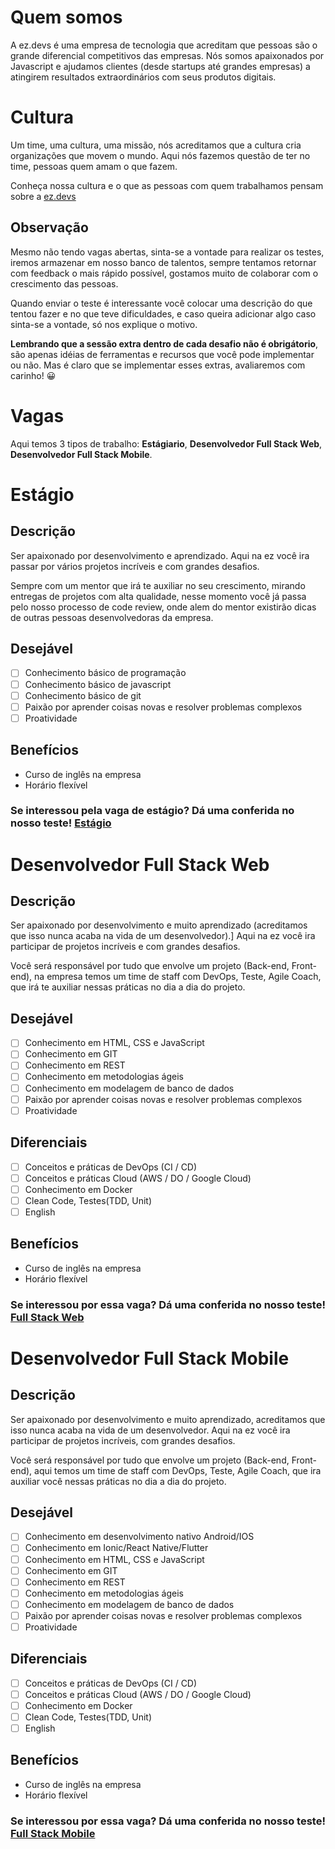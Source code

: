 # Quem somos
A ez.devs é uma empresa de tecnologia que acreditam que pessoas são o grande diferencial competitivos das empresas. 
Nós somos apaixonados por Javascript e ajudamos clientes (desde startups até grandes empresas) a atingirem resultados extraordinários com seus produtos digitais.

# Cultura
 Um time, uma cultura, uma missão, nós acreditamos que a cultura cria organizações que movem o mundo.
 Aqui nós fazemos questão de ter no time, pessoas quem amam o que fazem.

 Conheça nossa cultura e o que as pessoas com quem trabalhamos pensam sobre a [ez.devs](https://ezdevs.com.br/vagas/)

## Observação
Mesmo não tendo vagas abertas, sinta-se a vontade para realizar os testes, iremos armazenar em nosso banco de talentos, sempre tentamos retornar com feedback o mais rápido possível, gostamos muito de colaborar com o crescimento das pessoas.

Quando enviar o teste é interessante você colocar uma descrição do que tentou fazer e no que teve dificuldades, e caso queira adicionar algo caso sinta-se a vontade, só nos explique o motivo.

**Lembrando que a sessão extra dentro de cada desafio não é obrigátorio**, são apenas idéias de ferramentas e recursos que você pode implementar ou não. Mas é claro que se implementar esses extras, avaliaremos com carinho! 😀

# Vagas
Aqui temos 3 tipos de trabalho: **Estágiario**, **Desenvolvedor Full Stack Web**, **Desenvolvedor Full Stack Mobile**.

# Estágio

## Descrição
Ser apaixonado por desenvolvimento e aprendizado. Aqui na ez você ira passar por vários projetos incríveis e com grandes desafios. 

Sempre com um mentor que irá te auxiliar no seu crescimento, mirando entregas de projetos com alta qualidade, nesse momento você já passa pelo nosso processo de code review, onde alem do mentor existirão dicas de outras pessoas desenvolvedoras da empresa.

## Desejável
- [ ] Conhecimento básico de programação
- [ ] Conhecimento básico de javascript
- [ ] Conhecimento básico de git
- [ ] Paixão por aprender coisas novas e resolver problemas complexos
- [ ] Proatividade

## Benefícios
- Curso de inglês na empresa
- Horário flexível

### Se interessou pela vaga de estágio? Dá uma conferida no nosso teste! [Estágio](./internship/challenge.md)

# Desenvolvedor Full Stack Web

## Descrição
Ser apaixonado por desenvolvimento e muito aprendizado (acreditamos que isso nunca acaba na vida de um desenvolvedor).]
Aqui na ez você ira participar de projetos incríveis e com grandes desafios.


Você será responsável por tudo que envolve um projeto (Back-end, Front-end), na empresa temos um time de staff com DevOps, Teste, Agile Coach, que irá te auxiliar nessas práticas no dia a dia do projeto.

## Desejável
- [ ] Conhecimento em HTML, CSS e JavaScript
- [ ] Conhecimento em GIT
- [ ] Conhecimento em REST
- [ ] Conhecimento em metodologias ágeis
- [ ] Conhecimento em modelagem de banco de dados
- [ ] Paixão por aprender coisas novas e resolver problemas complexos
- [ ] Proatividade

## Diferenciais
- [ ] Conceitos e práticas de DevOps (CI / CD)
- [ ] Conceitos e práticas Cloud (AWS / DO / Google Cloud)
- [ ] Conhecimento em Docker
- [ ] Clean Code, Testes(TDD, Unit)
- [ ] English

## Benefícios
- Curso de inglês na empresa
- Horário flexível

### Se interessou por essa vaga? Dá uma conferida no nosso teste! [Full Stack Web](./fullstack-web/challenge.md)

# Desenvolvedor Full Stack Mobile

## Descrição
Ser apaixonado por desenvolvimento e muito aprendizado, acreditamos que isso nunca acaba na vida de um desenvolvedor. Aqui na ez você ira participar de projetos incríveis, com grandes desafios.

Você será responsável por tudo que envolve um projeto (Back-end, Front-end), aqui temos um time de staff com DevOps, Teste, Agile Coach, que ira auxiliar você nessas práticas no dia a dia do projeto.

## Desejável
- [ ] Conhecimento em desenvolvimento nativo Android/IOS
- [ ] Conhecimento em Ionic/React Native/Flutter
- [ ] Conhecimento em HTML, CSS e JavaScript
- [ ] Conhecimento em GIT
- [ ] Conhecimento em REST
- [ ] Conhecimento em metodologias ágeis
- [ ] Conhecimento em modelagem de banco de dados
- [ ] Paixão por aprender coisas novas e resolver problemas complexos
- [ ] Proatividade

## Diferenciais
- [ ] Conceitos e práticas de DevOps (CI / CD)
- [ ] Conceitos e práticas Cloud (AWS / DO / Google Cloud)
- [ ] Conhecimento em Docker
- [ ] Clean Code, Testes(TDD, Unit)
- [ ] English

## Benefícios
- Curso de inglês na empresa
- Horário flexível

### Se interessou por essa vaga? Dá uma conferida no nosso teste! [Full Stack Mobile](./fullstack-mobile/challenge.md)
